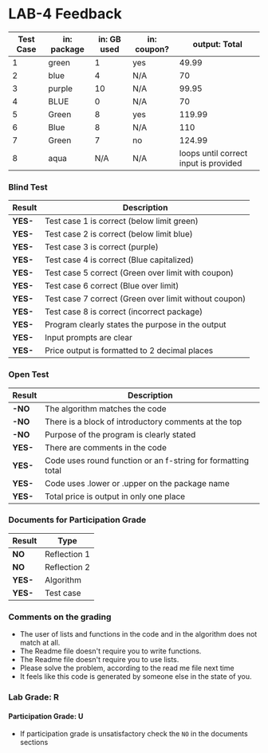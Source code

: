 # LAB-4 Feedback

| Test Case | in: package | in: GB used | in: coupon? | output: Total                    |
|-----------|-------------|-------------|-------------|----------------------------------|
| 1         | green       | 1           | yes         | 49.99                            |
| 2         | blue        | 4           | N/A         | 70                               |
| 3         | purple      | 10          | N/A         | 99.95                            |
| 4         | BLUE        | 0           | N/A         | 70                               |
| 5         | Green       | 8           | yes         | 119.99                           |
| 6         | Blue        | 8           | N/A         | 110                              |
| 7         | Green       | 7           | no          | 124.99                           |
| 8         | aqua        | N/A         | N/A         | loops until correct input is provided |

### Blind Test
|Result |Description|
|--------------|-----------------------------------------|
| **YES-** | Test case 1 is correct (below limit green) |  
| **YES-** | Test case 2 is correct (below limit blue) |   
| **YES-** | Test case 3 is correct (purple) |   
| **YES-** | Test case 4 is correct (Blue capitalized) |    
| **YES-** | Test case 5 correct (Green over limit with coupon) |   
| **YES-** | Test case 6 correct (Blue over limit) |   
| **YES-** | Test case 7 correct (Green over limit without coupon) |   
| **YES-** | Test case 8 is correct (incorrect package) |   
| **YES-** | Program clearly states the purpose in the output |   
| **YES-** | Input prompts are clear |   
| **YES-** | Price output is formatted to 2 decimal places |  

### Open Test
|Result |Description|
|--------------|-----------------------------------------|
|**-NO**| The algorithm matches the code   |
|**-NO**| There is a block of introductory comments at the top |  
|**-NO**| Purpose of the program is clearly stated |  
|**YES-**| There are comments in the code|
|**YES-**| Code uses round function or an f-string for formatting total|
|**YES-**| Code uses .lower or .upper on the package name|   
|**YES-**| Total price is output in only one place|


### Documents for Participation Grade

|Result         |Type            |
|---------------|----------------|
|**NO** | Reflection 1   |
|**NO** | Reflection 2   |
|**YES-** | Algorithm      |
|**YES-** | Test case   |

### Comments on the grading
- The user of lists and functions in the code and in the algorithm does not match at all. 
- The Readme file doesn't require you to write functions. 
- The Readme file doesn't require you to use lists. 
- Please solve the problem, according to the read me file next time 
- It feels like this code is generated by someone else in the state of you. 
### Lab Grade: R

#### Participation Grade: U
 - If participation grade is unsatisfactory check the `NO` in the documents sections
